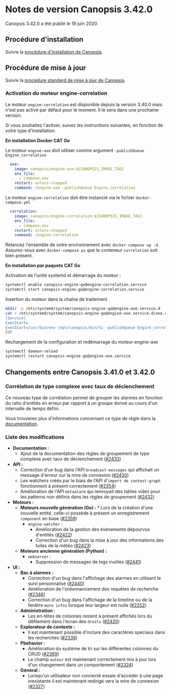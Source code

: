 # Notes de version Canopsis 3.42.0

Canopsis 3.42.0 a été publié le 19 juin 2020.

## Procédure d'installation

Suivre la [procédure d'installation de Canopsis](../guide-administration/installation/index.md).

## Procédure de mise à jour

Suivre la [procédure standard de mise à jour de Canopsis](../guide-administration/mise-a-jour/index.md).

### Activation du moteur engine-correlation

Le moteur `engine-correlation` est disponible depuis la version 3.40.0 mais n'est pas activé par défaut pour le moment. Il le sera dans une prochaine version.

Si vous souhaitez l'activer, suivez les instructions suivantes, en fonction de votre type d'installation.

**En installation Docker CAT Go**

Le moteur `engine-axe` doit utiliser comme argument `-publishQueue Engine_correlation`

```yaml hl_lines="6"
  axe:
    image: canopsis/engine-axe:${CANOPSIS_IMAGE_TAG}
    env_file:
      - compose.env
    restart: unless-stopped
    command: /engine-axe -publishQueue Engine_correlation
```

Le moteur `engine-correlation` doit être instancié via le fichier `docker-compose.yml`

```yaml
  correlation:
    image: canopsis/engine-correlation:${CANOPSIS_IMAGE_TAG}
    env_file:
      - compose.env
    restart: unless-stopped
    command: /engine-correlation
```

Relancez l'ensemble de votre environnement avec `docker-compose up -d`. Assurez-vous avec `docker-compose ps` que le conteneur `correlation` soit bien présent.

**En installation par paquets CAT Go**

Activation de l'unité systemd et démarrage du moteur :

```sh
systemctl enable canopsis-engine-go@engine-correlation.service
systemctl start canopsis-engine-go@engine-correlation.service
```

Insertion du moteur dans la chaîne de traitement

```sh
mkdir -p /etc/systemd/system/canopsis-engine-go@engine-axe.service.d
cat > /etc/systemd/system/canopsis-engine-go@engine-axe.service.d/axe.conf << EOF
[Service]
ExecStart=
ExecStart=/usr/bin/env /opt/canopsis/bin/%i -publishQueue Engine_correlation
EOF
```
Rechargement de la configuration et redémarrage du moteur engine-axe

```sh
systemctl daemon-reload
systemctl restart canopsis-engine-go@engine-axe.service
```

## Changements entre Canopsis 3.41.0 et 3.42.0

### Corrélation de type complexe avec taux de déclenchement

Ce nouveau type de corrélation permet de grouper les alarmes en fonction du ratio d'entités en erreur par rapport à un groupe donné au cours d'un intervalle de temps défini.

Vous trouverez plus d'informations concernant ce type de règle dans la [documentation](../guide-administration/moteurs/moteur-correlation.md#groupement-complexe-avec-taux-de-declenchement).

### Liste des modifications

*  **Documentation :**
    *  Ajout de la documentation des règles de groupement de type complexe avec taux de déclenchement ([#2433](https://git.canopsis.net/canopsis/canopsis/issues/2433))
*  **API :**
    *  Correction d'un bug dans l'API `broadcast-messages` qui affichait un message d'erreur sur la mire de connexion ([#2430](https://git.canopsis.net/canopsis/canopsis/issues/2430))
    *  Les watchers créés par le biais de l'API d'`import de context-graph` fonctionnent à présent correctement ([#2354](https://git.canopsis.net/canopsis/canopsis/issues/2354))
    *  Amélioration de l'API `metaalarm` qui renvoyait des tables vides pour les patterns non définis dans les règles de groupement ([#2432](https://git.canopsis.net/canopsis/canopsis/issues/2432))
*  **Moteurs :**
    *  **Moteurs nouvelle génération (Go) :**
            *  Lors de la création d'une nouvelle entité, celle-ci possède à présent un enregistrement `component` en base ([#2359](https://git.canopsis.net/canopsis/canopsis/issues/2359))
        *  `engine-watcher` :
            *  Amélioration de la gestion des évènements dépourvus d'entités ([#2422](https://git.canopsis.net/canopsis/canopsis/issues/2422))
            *  Correction d'un bug dans la mise à jour des informations des tuiles de la météo ([#2423](https://git.canopsis.net/canopsis/canopsis/issues/2423))
    *  **Moteurs ancienne génération (Python) :**
        *  `webserver` :
            *  Suppression de messages de logs inutiles ([#2441](https://git.canopsis.net/canopsis/canopsis/issues/2441))
*  **UI :**
    *  **Bac à alarmes :**
        *  Correction d'un bug dans l'affichage des alarmes en utilisant le suivi personnalisé ([#2440](https://git.canopsis.net/canopsis/canopsis/issues/2440))
        *  Amélioration de l'ordonnancement des requêtes de recherche ([#2346](https://git.canopsis.net/canopsis/canopsis/issues/2346))
        *  Correction d'un bug dans l'affichage de la timeline ou de la fenêtre `more infos` lorsque leur largeur est nulle ([#2252](https://git.canopsis.net/canopsis/canopsis/issues/2252))
    *  **Administration :**
        *  Les en-têtes de colonnes restent à présent affichés lors du défilement dans l'écran des `droits` ([#2420](https://git.canopsis.net/canopsis/canopsis/issues/2420))
    *  **Explorateur de contexte :**
        *  Il est maintenant possible d'inclure des caractères spéciaux dans les recherches ([#2339](https://git.canopsis.net/canopsis/canopsis/issues/2339))
    *  **Pbehavior :**
        *  Amélioration du système de tri sur les différentes colonnes du CRUD ([#2369](https://git.canopsis.net/canopsis/canopsis/issues/2369))
        *  Le champ `auteur` est maintenant correctement mis à jour lors d'un changement dans un comportement ([#2324](https://git.canopsis.net/canopsis/canopsis/issues/2324))
    * **Général :**
        *  Lorsqu'un utilisateur non connecté essaie d'accéder à une page inexistante il est maintenant redirigé vers la mire de connexion ([#2327](https://git.canopsis.net/canopsis/canopsis/issues/2327))
